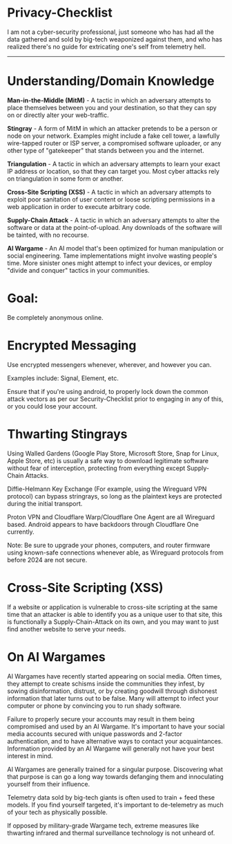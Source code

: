 # Privacy-Checklist
I am not a cyber-security professional, just someone who has had all the data gathered and sold by big-tech weaponized against them, and who has realized there's no guide for extricating one's self from telemetry hell.

-----------------------------------------

# Understanding/Domain Knowledge
**Man-in-the-Middle (MitM)** - A tactic in which an adversary attempts to place themselves between you and your destination, so that they can spy on or directly alter your web-traffic.

**Stingray** - A form of MitM in which an attacker pretends to be a person or node on your network. Examples might include a fake cell tower, a lawfully wire-tapped router or ISP server, a compromised software uploader, or any other type of "gatekeeper" that stands between you and the internet.

**Triangulation** - A tactic in which an adversary attempts to learn your exact IP address or location, so that they can target you. Most cyber attacks rely on triangulation in some form or another.

**Cross-Site Scripting (XSS)** - A tactic in which an adversary attempts to exploit poor sanitation of user content or loose scripting permissions in a web application in order to execute arbitrary code.

**Supply-Chain Attack** - A tactic in which an adversary attempts to alter the software or data at the point-of-upload. Any downloads of the software will be tainted, with no recourse.

**AI Wargame** - An AI model that's been optimized for human manipulation or social engineering. Tame implementations might involve wasting people's time. More sinister ones might attempt to infect your devices, or employ "divide and conquer" tactics in your communities.

# Goal:
Be completely anonymous online.

# Encrypted Messaging
Use encrypted messengers whenever, wherever, and however you can.

Examples include: Signal, Element, etc.

Ensure that if you're using android, to properly lock down the common attack vectors as per our Security-Checklist prior to engaging in any of this, or you could lose your account.

# Thwarting Stingrays
Using Walled Gardens (Google Play Store, Microsoft Store, Snap for Linux, Apple Store, etc) is usually a safe way to download legitimate software without fear of interception, protecting from everything except Supply-Chain Attacks.

Diffie-Helmann Key Exchange (For example, using the Wireguard VPN protocol) can bypass stringrays, so long as the plaintext keys are protected during the initial transport.

Proton VPN and Cloudflare Warp/Cloudflare One Agent are all Wireguard based. Android appears to have backdoors through Cloudflare One currently.

Note: Be sure to upgrade your phones, computers, and router firmware using known-safe connections whenever able, as Wireguard protocols from before 2024 are not secure.

# Cross-Site Scripting (XSS)
If a website or application is vulnerable to cross-site scripting at the same time that an attacker is able to identify you as a unique user to that site, this is functionally a Supply-Chain-Attack on its own, and you may want to just find another website to serve your needs.

# On AI Wargames
AI Wargames have recently started appearing on social media. Often times, they attempt to create schisms inside the communities they infest, by sowing disinformation, distrust, or by creating goodwill through dishonest information that later turns out to be false. Many will attempt to infect your computer or phone by convincing you to run shady software.

Failure to properly secure your accounts may result in them being compromised and used by an AI Wargame. It's important to have your social media accounts secured with unique passwords and 2-factor authentication, and to have alternative ways to contact your acquaintances. Information provided by an AI Wargame will generally not have your best interest in mind.

AI Wargames are generally trained for a singular purpose. Discovering what that purpose is can go a long way towards defanging them and innoculating yourself from their influence.

Telemetry data sold by big-tech giants is often used to train + feed these models. If you find yourself targeted, it's important to de-telemetry as much of your tech as physically possible.

If opposed by military-grade Wargame tech, extreme measures like thwarting infrared and thermal surveillance technology is not unheard of.
